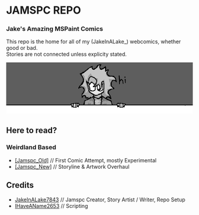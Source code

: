 # JAMSPC REPO
### Jake's Amazing MSPaint Comics
This repo is the home for all of my (JakeInALake_) webcomics, whether good or bad.<br>
Stories are not connected unless explicity stated.

![hi](./image_src/_repository/banner_1.png)

## Here to read?
### Weirdland Based
- [[Jamspc_Old]](https://cubari.moe/read/gist/cmF3L0pha2VJbkFMYWtlNzg0My9KQU1TUEMvcmVmcy9oZWFkcy9tYWluL3N0b3J5X29sZC5qc29u/) // First Comic Attempt, mostly Experimental
- [[Jamspc_New]](https://cubari.moe/read/gist/cmF3L0pha2VJbkFMYWtlNzg0My9KQU1TUEMvcmVmcy9oZWFkcy9tYWluL3N0b3J5X25ldy5qc29u/) // Storyline & Artwork Overhaul

## Credits
- [JakeInALake7843](https://github.com/JakeInALake7843) // Jamspc Creator, Story Artist / Writer, Repo Setup
- [IHaveAName2653](https://github.com/IHaveAName2653) // Scripting
